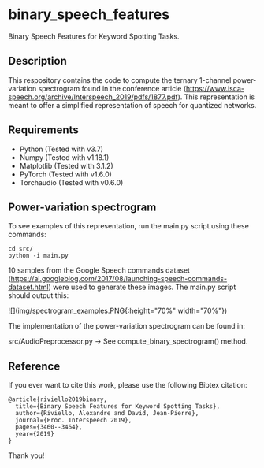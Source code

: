 # binary_speech_features
Binary Speech Features for Keyword Spotting Tasks.

## Description

This respository contains the code to compute the ternary 1-channel power-variation spectrogram found in the conference article (https://www.isca-speech.org/archive/Interspeech_2019/pdfs/1877.pdf). This representation is meant to offer a simplified representation of speech for quantized networks. 

## Requirements

* Python (Tested with v3.7)
* Numpy (Tested with v1.18.1)
* Matplotlib (Tested with 3.1.2)
* PyTorch (Tested with v1.6.0)
* Torchaudio (Tested with v0.6.0)

## Power-variation spectrogram

To see examples of this representation, run the main.py script using these commands:

    cd src/
    python -i main.py

10 samples from the Google Speech commands dataset (https://ai.googleblog.com/2017/08/launching-speech-commands-dataset.html) were used to generate these images. The main.py script should output this:

![](img/spectrogram_examples.PNG{:height="70%" width="70%"})

The implementation of the power-variation spectrogram can be found in:

src/AudioPreprocessor.py -> See compute_binary_spectrogram() method.

## Reference

If you ever want to cite this work, please use the following Bibtex citation:

    @article{riviello2019binary,
      title={Binary Speech Features for Keyword Spotting Tasks},
      author={Riviello, Alexandre and David, Jean-Pierre},
      journal={Proc. Interspeech 2019},
      pages={3460--3464},
      year={2019}
    }

Thank you!
